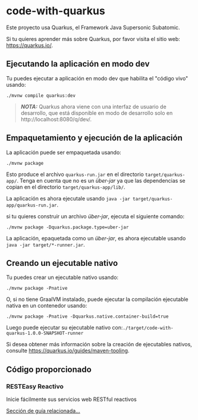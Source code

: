 # code-with-quarkus 

Este proyecto usa Quarkus, el Framework Java Supersonic Subatomic.

Si tu quieres aprender más sobre Quarkus, por favor visita el sitio web: https://quarkus.io/.

## Ejecutando la aplicación en modo dev

Tu puedes ejecutar a aplicación en modo dev que habilita el "código vivo" usando:
```shell script
./mvnw compile quarkus:dev
```

> **_NOTA:_**  Quarkus ahora viene con una interfaz de usuario de desarrollo, que está disponible en modo de desarrollo solo en http://localhost:8080/q/dev/.

## Empaquetamiento y ejecución de la aplicación

La aplicación puede ser empaquetada usando:
```shell script
./mvnw package
```
Esto produce el archivo `quarkus-run.jar` en el directorio `target/quarkus-app/`. Tenga en cuenta que no es un _über-jar_ ya que las dependencias se copian en el directorio `target/quarkus-app/lib/`.

La aplicación es ahora ejecutale usando `java -jar target/quarkus-app/quarkus-run.jar`.

si tu quieres construir un archivo _über-jar_, ejecuta el siguiente comando:
```shell script
./mvnw package -Dquarkus.package.type=uber-jar
```

La aplicación, epaquetada como un _über-jar_, es ahora ejecutable usando `java -jar target/*-runner.jar`.

## Creando un ejecutable nativo

Tu puedes crear un ejecutable nativo usando: 
```shell script
./mvnw package -Pnative
```

O, si no tiene GraalVM instalado, puede ejecutar la compilación ejecutable nativa en un contenedor usando: 
```shell script
./mvnw package -Pnative -Dquarkus.native.container-build=true
```

Luego puede ejecutar su ejecutable nativo con:`./target/code-with-quarkus-1.0.0-SNAPSHOT-runner`

Si desea obtener más información sobre la creación de ejecutables nativos, consulte https://quarkus.io/guides/maven-tooling.

## Código proporcionado

### RESTEasy Reactivo

Inicie fácilmente sus servicios web RESTful reactivos

[Sección de guía relacionada...](https://quarkus.io/guides/getting-started-reactive#reactive-jax-rs-resources)
